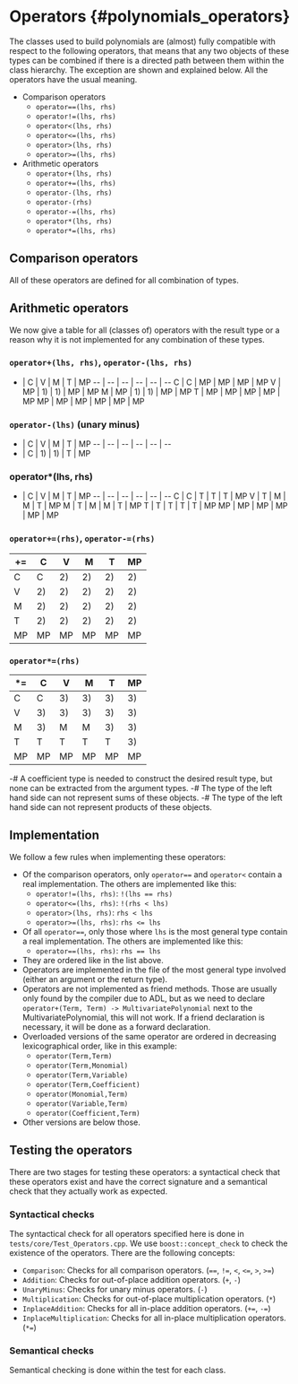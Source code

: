 # Operators {#polynomials_operators}

The classes used to build polynomials are (almost) fully compatible with respect to the following operators, that means that any two objects of these types can be combined if there is a directed path between them within the class hierarchy.
The exception are shown and explained below. All the operators have the usual meaning.

- Comparison operators
  - `operator==(lhs, rhs)`
  - `operator!=(lhs, rhs)`
  - `operator<(lhs, rhs)`
  - `operator<=(lhs, rhs)`
  - `operator>(lhs, rhs)`
  - `operator>=(lhs, rhs)`
- Arithmetic operators
  - `operator+(lhs, rhs)`
  - `operator+=(lhs, rhs)`
  - `operator-(lhs, rhs)`
  - `operator-(rhs)`
  - `operator-=(lhs, rhs)`
  - `operator*(lhs, rhs)`
  - `operator*=(lhs, rhs)`

## Comparison operators
All of these operators are defined for all combination of types.

## Arithmetic operators
We now give a table for all (classes of) operators with the result type or a reason why it is not implemented for any combination of these types.

### `operator+(lhs, rhs)`, `operator-(lhs, rhs)`
+  | C  | V  | M  | T  | MP
-- | -- | -- | -- | -- | --
C  | C  | MP | MP | MP | MP
V  | MP | 1) | 1) | MP | MP
M  | MP | 1) | 1) | MP | MP
T  | MP | MP | MP | MP | MP
MP | MP | MP | MP | MP | MP

### `operator-(lhs)` (unary minus)
-  | C  | V  | M  | T  | MP
-- | -- | -- | -- | -- | --
-  | C  | 1) | 1) | T  | MP

### operator*(lhs, rhs)
*  | C  | V  | M  | T  | MP
-- | -- | -- | -- | -- | --
C  | C  | T  | T  | T  | MP
V  | T  | M  | M  | T  | MP
M  | T  | M  | M  | T  | MP
T  | T  | T  | T  | T  | MP
MP | MP | MP | MP | MP | MP

### `operator+=(rhs)`, `operator-=(rhs)`
+= | C  | V  | M  | T  | MP
-- | -- | -- | -- | -- | --
C  | C  | 2) | 2) | 2) | 2)
V  | 2) | 2) | 2) | 2) | 2)
M  | 2) | 2) | 2) | 2) | 2)
T  | 2) | 2) | 2) | 2) | 2)
MP | MP | MP | MP | MP | MP

### `operator*=(rhs)`
*= | C  | V  | M  | T  | MP
-- | -- | -- | -- | -- | --
C  | C  | 3) | 3) | 3) | 3)
V  | 3) | 3) | 3) | 3) | 3)
M  | 3) | M  | M  | 3) | 3)
T  | T  | T  | T  | T  | 3)
MP | MP | MP | MP | MP | MP

-# A coefficient type is needed to construct the desired result type, but none can be extracted from the argument types.
-# The type of the left hand side can not represent sums of these objects.
-# The type of the left hand side can not represent products of these objects.

## Implementation
We follow a few rules when implementing these operators:
- Of the comparison operators, only `operator==` and `operator<` contain a real implementation. The others are implemented like this:
  - `operator!=(lhs, rhs)`: `!(lhs == rhs)`
  - `operator<=(lhs, rhs)`: `!(rhs < lhs)`
  - `operator>(lhs, rhs)`: `rhs < lhs`
  - `operator>=(lhs, rhs)`: `rhs <= lhs`
- Of all `operator==`, only those where `lhs` is the most general type contain a real implementation. The others are implemented like this:
  - `operator==(lhs, rhs)`: `rhs == lhs`
- They are ordered like in the list above.
- Operators are implemented in the file of the most general type involved (either an argument or the return type).
- Operators are not implemented as friend methods. Those are usually only found by the compiler due to ADL, but as we need to declare `operator+(Term, Term) -> MultivariatePolynomial` next to the MultivariatePolynomial, this will not work. If a friend declaration is necessary, it will be done as a forward declaration.
- Overloaded versions of the same operator are ordered in decreasing lexicographical order, like in this example:
  - `operator(Term,Term)`
  - `operator(Term,Monomial)`
  - `operator(Term,Variable)`
  - `operator(Term,Coefficient)`
  - `operator(Monomial,Term)`
  - `operator(Variable,Term)`
  - `operator(Coefficient,Term)`
- Other versions are below those.

## Testing the operators
There are two stages for testing these operators: a syntactical check that these operators exist and have the correct signature and a semantical check that they actually work as expected.

### Syntactical checks
The syntactical check for all operators specified here is done in `tests/core/Test_Operators.cpp`.
We use `boost::concept_check` to check the existence of the operators. There are the following concepts:

- `Comparison`: Checks for all comparison operators. (`==`, `!=`, `<`, `<=`, `>`, `>=`)
- `Addition`: Checks for out-of-place addition operators. (`+`, `-`)
- `UnaryMinus`: Checks for unary minus operators. (`-`)
- `Multiplication`: Checks for out-of-place multiplication operators. (`*`)
- `InplaceAddition`: Checks for all in-place addition operators. (`+=`, `-=`)
- `InplaceMultiplication`: Checks for all in-place multiplication operators. (`*=`)

### Semantical checks
Semantical checking is done within the test for each class.